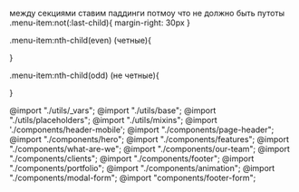 между секциями ставим паддинги потмоу что не должно быть путоты
.menu-item:not(:last-child){
margin-right: 30px
}

.menu-item:nth-child(even) (четные){

}

.menu-item:nth-child(odd) (не четные){

}

@import "./utils/\_vars";
@import "./utils/base";
@import "./utils/placeholders";
@import "./utils/mixins";
@import './components/header-mobile';
@import "./components/page-header";
@import "./components/hero";
@import "./components/features";
@import "./components/what-are-we";
@import "./components/our-team";
@import "./components/clients";
@import "./components/footer";
@import "./components/portfolio";
@import "./components/animation";
@import "./components/modal-form";
@import "components/footer-form";
